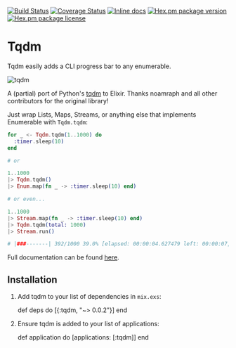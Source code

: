 [![Build Status](https://travis-ci.org/antipax/tqdm_elixir.svg?branch=master)](https://travis-ci.org/antipax/tqdm_elixir) [![Coverage Status](https://coveralls.io/repos/github/antipax/tqdm_elixir/badge.svg?branch=master)](https://coveralls.io/github/antipax/tqdm_elixir?branch=master) [![Inline docs](http://inch-ci.org/github/antipax/tqdm_elixir.svg?branch=master)](http://inch-ci.org/github/antipax/tqdm_elixir) [![Hex.pm package version](https://img.shields.io/hexpm/v/tqdm.svg)](https://hex.pm/packages/tqdm) [![Hex.pm package license](https://img.shields.io/hexpm/l/tqdm.svg)](https://github.com/antipax/tqdm_elixir/blob/master/LICENSE)

# Tqdm

Tqdm easily adds a CLI progress bar to any enumerable.

![tqdm](http://i.imgur.com/D4ZILgE.gif)

A (partial) port of Python's [tqdm](https://github.com/tqdm/tqdm) to Elixir. Thanks noamraph and all other contributors for the original library!

Just wrap Lists, Maps, Streams, or anything else that implements Enumerable with `Tqdm.tqdm`:

```elixir
for _ <- Tqdm.tqdm(1..1000) do
  :timer.sleep(10)
end

# or

1..1000
|> Tqdm.tqdm()
|> Enum.map(fn _ -> :timer.sleep(10) end)

# or even...

1..1000
|> Stream.map(fn _ -> :timer.sleep(10) end)
|> Tqdm.tqdm(total: 1000)
|> Stream.run()

# |###-------| 392/1000 39.0% [elapsed: 00:00:04.627479 left: 00:00:07, 84.71 iters/sec]
```

Full documentation can be found [here](https://hexdocs.pm/tqdm/0.0.2).

## Installation

  1. Add tqdm to your list of dependencies in `mix.exs`:

        def deps do
          [{:tqdm, "~> 0.0.2"}]
        end

  2. Ensure tqdm is added to your list of applications:

        def application do
          [applications: [:tqdm]]
        end

